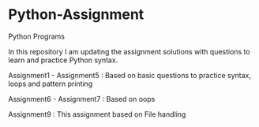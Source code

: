 # Python-Assignment
Python Programs

In this repository I am updating the assignment solutions with questions to learn and practice Python syntax.

Assignment1 - Assignment5  : Based on basic questions to practice syntax, loops and pattern printing

Assignment6 - Assignment7  : Based on oops

Assignment9 : This assignment based on File handling



